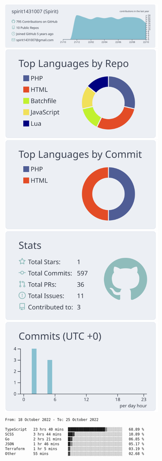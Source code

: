 [![](https://raw.githubusercontent.com/spirit1431007/spirit1431007/master/profile-summary-card-output/nord_bright/0-profile-details.svg)](https://git.io/spiritx)
[![](https://raw.githubusercontent.com/spirit1431007/spirit1431007/master/profile-summary-card-output/nord_bright/1-repos-per-language.svg)](https://git.io/spiritx) [![](https://raw.githubusercontent.com/spirit1431007/spirit1431007/master/profile-summary-card-output/nord_bright/2-most-commit-language.svg)](https://git.io/spiritx)
[![](https://raw.githubusercontent.com/spirit1431007/spirit1431007/master/profile-summary-card-output/nord_bright/3-stats.svg)](https://git.io/spiritx) [![](https://raw.githubusercontent.com/spirit1431007/spirit1431007/master/profile-summary-card-output/nord_bright/4-productive-time.svg)](https://git.io/spiritx)

<!--START_SECTION:waka-->

```text
From: 18 October 2022 - To: 25 October 2022

TypeScript   23 hrs 40 mins  █████████████████▒░░░░░░░   68.89 %
SCSS         3 hrs 44 mins   ██▓░░░░░░░░░░░░░░░░░░░░░░   10.89 %
Go           2 hrs 21 mins   █▓░░░░░░░░░░░░░░░░░░░░░░░   06.85 %
JSON         1 hr 46 mins    █▒░░░░░░░░░░░░░░░░░░░░░░░   05.17 %
Terraform    1 hr 5 mins     ▓░░░░░░░░░░░░░░░░░░░░░░░░   03.19 %
Other        55 mins         ▓░░░░░░░░░░░░░░░░░░░░░░░░   02.68 %
```

<!--END_SECTION:waka-->
